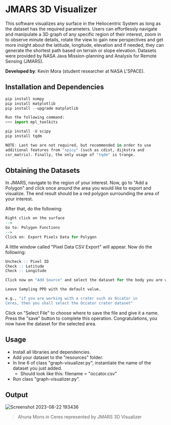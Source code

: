 # JMARS 3D Visualizer

This software visualizes any surface in the Heliocentric System as long as the dataset has the required parameters. Users can effortlessly navigate and manipulate a 3D graph of any specific region of their interest, zoom in to observe minute details, rotate the view to gain new perspectives and get more insight about the latitude, longitude, elevation and if needed, they can generate the shortest path based on terrain or slope elevation. Datasets were provided by NASA Java Mission-planning and Analysis for Remote Sensing (JMARS).

<b>Developed by</b>: Kevin Mora (student researcher at NASA L'SPACE).

## Installation and Dependencies
```python
pip install numpy
pip install matplotlib
pip install --upgrade matplotlib

Run the following command:
>>> import mpl_toolkits

pip install -U scipy
pip install tqdm
```

```r
NOTE: Last two are not required, but recommended in order to use
additional features from "spicy" (such as cdist, dijkstra and
csr_matrix). Finally, the only usage of "tqdm" is trange.
```

## Obtaining the Datasets
In JMARS, navigate to the region of your interest. Now, go to "Add a Polygon" and click once around the area you would like to export and visualize. The end result should be a red polygon surrounding the area of your interest.

After that, do the following:
```r
Right click on the surface
--> 
Go to: Polygon Functions
--> 
Click on: Export Pixels Data for Polygon
```

A little window called "Pixel Data CSV Export" will appear. Now do the following:
```r
Uncheck :: Pixel ID
Check :: Latitude
Check :: Longitude

Click now on "Add Source" and select the dataset for the body you are working with.

Leave Sampling PPD with the default value.

e.g., "if you are working with a crater such as Occator in
Ceres, then you shall select the Occator crater dataset"
```

Click on "Select File" to choose where to save the file and give it a name. Press the "save" button to complete this operation. Congratulations, you now have the dataset for the selected area.

## Usage
- Install all libraries and dependencies.
- Add your dataset to the "resources" folder.
- In line 6 of class "graph-visualizer.py", instantiate the name of the dataset you just added.
  - Should look like this: filename = "occator.csv"
- Run class "graph-visualizer.py".

## Output
![Screenshot 2023-08-22 193436](https://github.com/morkev/jmars-3d-visualizer/assets/83437383/cb63fc43-7999-43af-bfed-597cd581a4f5)
> Ahuna Mons in Ceres represented by JMARS 3D Visualizer
